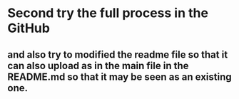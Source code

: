 # Second try the full process in the GitHub 

## and also try to modified the readme file so that it can also upload as in the main file in the README.md so that it may be seen as an existing one. 